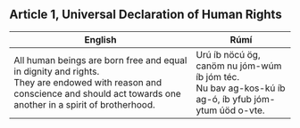 ## Article 1, Universal Declaration of Human Rights

| English | Rúmí |
|---|---|
| All human beings are born free and equal in dignity and rights. <br>They are endowed with reason and conscience and should act towards one another in a spirit of brotherhood. | Urú íb nöcú ög, canöm nu jóm-wúm íb jóm téc. <br>Nu bav ag-kos-kú íb ag-ó, íb yfub jóm-ytum úöd o-vte.    |
